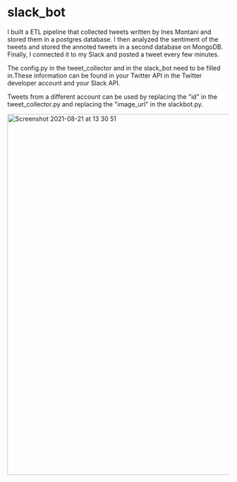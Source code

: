 # slack_bot

I built a ETL pipeline that collected tweets written by Ines Montani and stored them in a postgres database. I then analyzed the sentiment of the tweets and stored the annoted tweets in a second database on MongoDB. Finally, I connected it to my Slack and posted a tweet every few minutes. 

The config.py in the tweet_collector and in the slack_bot need to be filled in.These information can be found in your Twitter API in the Twitter developer account and your Slack API.

Tweets from a different account can be used by replacing the "id" in the tweet_collector.py and replacing the "image_url" in the slackbot.py.


<img width="818" alt="Screenshot 2021-08-21 at 13 30 51" src="https://user-images.githubusercontent.com/80095773/130320376-9e1391af-afa9-47ee-814b-b5e8bc6f7a08.png">

